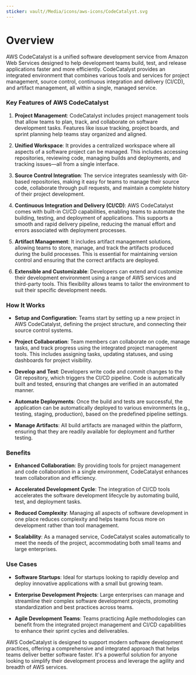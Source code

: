 ```yaml
---
sticker: vault//Media/icons/aws-icons/CodeCatalyst.svg
---
```

# Overview

AWS CodeCatalyst is a unified software development service from Amazon Web Services designed to help development teams build, test, and release applications faster and more efficiently. CodeCatalyst provides an integrated environment that combines various tools and services for project management, source control, continuous integration and delivery (CI/CD), and artifact management, all within a single, managed service.

### Key Features of AWS CodeCatalyst

1. **Project Management**: CodeCatalyst includes project management tools that allow teams to plan, track, and collaborate on software development tasks. Features like issue tracking, project boards, and sprint planning help teams stay organized and aligned.
    
2. **Unified Workspace**: It provides a centralized workspace where all aspects of a software project can be managed. This includes accessing repositories, reviewing code, managing builds and deployments, and tracking issues—all from a single interface.
    
3. **Source Control Integration**: The service integrates seamlessly with Git-based repositories, making it easy for teams to manage their source code, collaborate through pull requests, and maintain a complete history of their project development.
    
4. **Continuous Integration and Delivery (CI/CD)**: AWS CodeCatalyst comes with built-in CI/CD capabilities, enabling teams to automate the building, testing, and deployment of applications. This supports a smooth and rapid delivery pipeline, reducing the manual effort and errors associated with deployment processes.
    
5. **Artifact Management**: It includes artifact management solutions, allowing teams to store, manage, and track the artifacts produced during the build processes. This is essential for maintaining version control and ensuring that the correct artifacts are deployed.
    
6. **Extensible and Customizable**: Developers can extend and customize their development environment using a range of AWS services and third-party tools. This flexibility allows teams to tailor the environment to suit their specific development needs.
    

### How It Works

- **Setup and Configuration**: Teams start by setting up a new project in AWS CodeCatalyst, defining the project structure, and connecting their source control systems.
    
- **Project Collaboration**: Team members can collaborate on code, manage tasks, and track progress using the integrated project management tools. This includes assigning tasks, updating statuses, and using dashboards for project visibility.
    
- **Develop and Test**: Developers write code and commit changes to the Git repository, which triggers the CI/CD pipeline. Code is automatically built and tested, ensuring that changes are verified in an automated manner.
    
- **Automate Deployments**: Once the build and tests are successful, the application can be automatically deployed to various environments (e.g., testing, staging, production), based on the predefined pipeline settings.
    
- **Manage Artifacts**: All build artifacts are managed within the platform, ensuring that they are readily available for deployment and further testing.
    

### Benefits

- **Enhanced Collaboration**: By providing tools for project management and code collaboration in a single environment, CodeCatalyst enhances team collaboration and efficiency.
    
- **Accelerated Development Cycle**: The integration of CI/CD tools accelerates the software development lifecycle by automating build, test, and deployment tasks.
    
- **Reduced Complexity**: Managing all aspects of software development in one place reduces complexity and helps teams focus more on development rather than tool management.
    
- **Scalability**: As a managed service, CodeCatalyst scales automatically to meet the needs of the project, accommodating both small teams and large enterprises.
    

### Use Cases

- **Software Startups**: Ideal for startups looking to rapidly develop and deploy innovative applications with a small but growing team.
    
- **Enterprise Development Projects**: Large enterprises can manage and streamline their complex software development projects, promoting standardization and best practices across teams.
    
- **Agile Development Teams**: Teams practicing Agile methodologies can benefit from the integrated project management and CI/CD capabilities to enhance their sprint cycles and deliverables.
    

AWS CodeCatalyst is designed to support modern software development practices, offering a comprehensive and integrated approach that helps teams deliver better software faster. It's a powerful solution for anyone looking to simplify their development process and leverage the agility and breadth of AWS services.